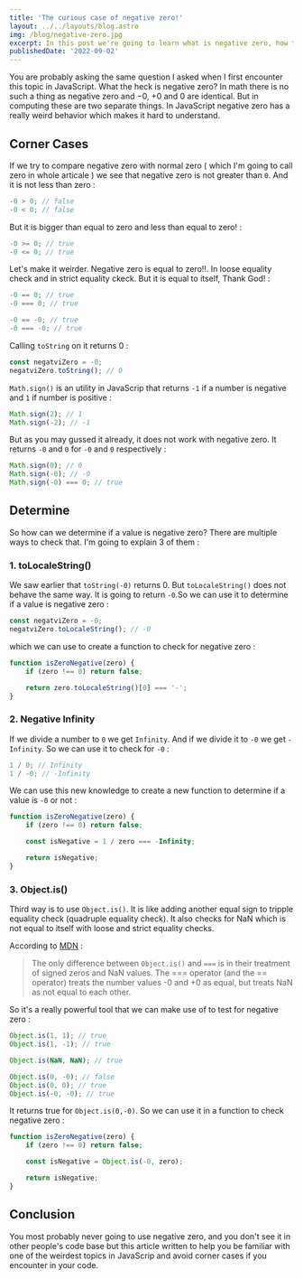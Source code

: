 ```yaml
---
title: 'The curious case of negative zero!'
layout: ../../layouts/blog.astro
img: /blog/negative-zero.jpg
excerpt: In this post we're going to learn what is negative zero, how to test if a value is negative zero and know its odd behaviors.You most probably never going to use negative zero but it may be good for interview questions.
publishedDate: '2022-09-02'
---
```


You are probably asking the same question I asked when I first encounter this topic in JavaScript. What the heck is negative zero?
In math there is no such a thing as negative zero and −0, +0 and 0 are identical. But in computing these are two separate things. In JavaScript negative zero has a really weird behavior which makes it hard to understand.

## Corner Cases

If we try to compare negative zero with normal zero ( which I'm going to call zero in whole articale ) we see that negative zero is not greater than `0`. And it is not less than zero :

```js
-0 > 0; // false
-0 < 0; // false
```

But it is bigger than equal to zero and less than equal to zero! :

```js
-0 >= 0; // true
-0 <= 0; // true
```

Let's make it weirder. Negative zero is equal to zero!!. In loose equality check and in strict equality ckeck. But it is equal to itself, Thank God! :

```js
-0 == 0; // true
-0 === 0; // true

-0 == -0; // true
-0 === -0; // true
```

Calling `toString` on it returns 0 :

```js
const negatviZero = -0;
negatviZero.toString(); // 0
```

`Math.sign()` is an utility in JavaScrip that returns `-1` if a number is negative and `1` if number is positive :

```js
Math.sign(2); // 1
Math.sign(-2); // -1
```

But as you may gussed it already, it does not work with negative zero. It returns `-0` and `0` for `-0` and `0` respectively :

```js
Math.sign(0); // 0
Math.sign(-0); // -0
Math.sign(-0) === 0; // true
```

## Determine

So how can we determine if a value is negative zero? There are multiple ways to check that. I'm going to explain 3 of them :

### 1. toLocaleString()

We saw earlier that `toString(-0)` returns 0. But `toLocaleString()` does not behave the same way. It is going to return `-0`.So we can use it to determine if a value is negative zero :

```js
const negatviZero = -0;
negatviZero.toLocaleString(); // -0
```

which we can use to create a function to check for negative zero :

```js
function isZeroNegative(zero) {
	if (zero !== 0) return false;

	return zero.toLocaleString()[0] === '-';
}
```

### 2. Negative Infinity

If we divide a number to `0` we get `Infinity`. And if we divide it to `-0` we get `-Infinity`. So we can use it to check for `-0` :

```js
1 / 0; // Infinity
1 / -0; // -Infinity
```

We can use this new knowledge to create a new function to determine if a value is `-0` or not :

```js
function isZeroNegative(zero) {
	if (zero !== 0) return false;

	const isNegative = 1 / zero === -Infinity;

	return isNegative;
}
```

### 3. Object.is()

Third way is to use `Object.is()`. It is like adding another equal sign to tripple equality check (quadruple equality check). It also checks for NaN which is not equal to itself with loose and strict equality checks.

According to [MDN](https://developer.mozilla.org/en-US/docs/Web/JavaScript/Reference/Global_Objects/Object/is) :

> The only difference between `Object.is()` and `===` is in their treatment of signed zeros and NaN values. The === operator (and the == operator) treats the number values -0 and +0 as equal, but treats NaN as not equal to each other.

So it's a really powerful tool that we can make use of to test for negative zero :

```js
Object.is(1, 1); // true
Object.is(1, -1); // true

Object.is(NaN, NaN); // true

Object.is(0, -0); // false
Object.is(0, 0); // true
Object.is(-0, -0); // true
```

It returns true for `Object.is(0,-0)`. So we can use it in a function to check negative zero :

```js
function isZeroNegative(zero) {
	if (zero !== 0) return false;

	const isNegative = Object.is(-0, zero);

	return isNegative;
}
```

## Conclusion

You most probably never going to use negative zero, and you don't see it in other people's code base but this article written to help you be familiar with one of the weirdest topics in JavaScrip and avoid corner cases if you encounter in your code.
